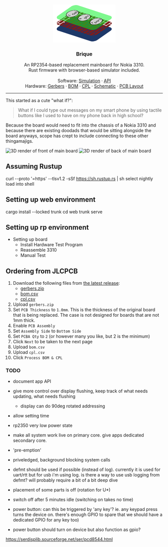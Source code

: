 <p align="center">
  <a href="https://github.com/tommy-gilligan/brique">
    <img src="https://raw.githubusercontent.com/tommy-gilligan/brique/refs/heads/main/logo.svg" alt="Logo" width="200"/>
  </a>
  <h3 align="center">Brique</h3>
  <p align="center">
    An RP2354-based replacement mainboard for Nokia 3310.<br />
    Rust firmware with browser-based simulator included. 
    <br />
    <br />
    Software: <a href="https://tommy-gilligan.github.io/brique/simulation">Simulation</a>
    ·
    <a href="https://tommy-gilligan.github.io/brique/doc/shared">API</a>
    <br />
    Hardware: <a href="https://github.com/tommy-gilligan/brique/releases/latest/download/gerbers.zip">Gerbers</a>
    ·
    <a href="https://github.com/tommy-gilligan/brique/releases/latest/download/bom.csv">BOM</a>
    ·
    <a href="https://github.com/tommy-gilligan/brique/releases/latest/download/cpl.csv">CPL</a>
    ·
    <a href="https://github.com/tommy-gilligan/brique/releases/latest/download/schematic.pdf">Schematic</a>
    ·
    <a href="https://github.com/tommy-gilligan/brique/releases/latest/download/pcb.svg">PCB Layout</a>
  </p>
</p>
<hr/>
This started as a cute "what if?":

> What if I could type out messages on my smart phone by using tactile buttons like I used to have on my phone back in high school?

Because the board would need to fit into the chassis of a Nokia 3310 and because there are existing doodads that would be sitting alongside the board anyways, scope has crept to include connecting to these other thingamajigs.

![3D render of front of main board](https://github.com/tommy-gilligan/brique/releases/latest/download/3D_blenderfront.png)
![3D render of back of main board](https://github.com/tommy-gilligan/brique/releases/latest/download/3D_blenderback.png)

## Assuming Rustup
curl --proto '=https' --tlsv1.2 -sSf https://sh.rustup.rs | sh
select nightly
load into shell

## Setting up web environment
cargo install --locked trunk
cd web
trunk serve

## Setting up rp environment

- Setting up board
    - Install Hardware Test Program
    - Reassemble 3310
    - Manual Test

## Ordering from JLCPCB
1.  Download the following files from [the latest release](https://github.com/tommy-gilligan/brique/releases/latest):
    - [gerbers.zip](https://github.com/tommy-gilligan/brique/releases/latest/gerbers.zip)
    - [bom.csv](https://github.com/tommy-gilligan/brique/releases/latest/bom.csv)
    - [cpl.csv](https://github.com/tommy-gilligan/brique/releases/latest/cpl.csv)
2. Upload `gerbers.zip`
3. Set `PCB Thickness` to `1.0mm`.  This is the thickness of the original board that is being replaced.  The case is not designed for boards that are not 1mm thick.
4. Enable `PCB Assembly`
5. Set `Assembly Side` to `Bottom Side`
6. Set `PCBA Qty` to `2` (or however many you like, but 2 is the minimum)
7. Click `Next` to be taken to the next page
8. Upload `bom.csv`
9. Upload `cpl.csv`
10. Click `Process BOM & CPL`

### TODO

- document app API

- give more control over display flushing, keep track of what needs updating, what needs flushing
	- display can do 90deg rotated addressing
- allow setting time
- rp2350 very low power state
- make all system work live on primary core.  give apps dedicated secondary core.
- 'pre-emption'
- priveledged, background blocking system calls  
- defmt should be used if possible (instead of log).  currently it is used for uart/rtt but for usb i'm using log.  is there a way to use usb logging from defmt?  will probably require a bit of a bit deep dive
- placement of some parts is off (rotation for U*)
- switch off after 5 minutes idle (switching on takes no time)
- power button: can this be triggered by 'any key'?  ie. any keypad press turns the device on.  there's enough GPIO to spare that we should have a dedicated GPIO for any key too)
- power button should turn on device but also function as gpio?

https://serdisplib.sourceforge.net/ser/pcd8544.html

